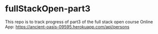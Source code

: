 # fullStackOpen-part3
This repo is to track progress of part3 of the full stack open course
Online App: https://ancient-oasis-09595.herokuapp.com/api/persons